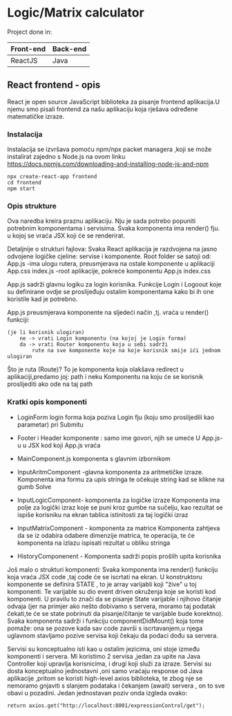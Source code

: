 # Logic/Matrix calculator 
Project done in: 

| Front-end      | Back-end |
| ----------- | ----------- |
| ReactJS      | Java       |


## React frontend - opis 
React je open source JavaScript biblioteka za pisanje frontend aplikacija.U njemu smo pisali frontend za našu aplikaciju
koja rješava određene matematičke izraze.

### Instalacija

Instalacija se izvršava pomoću npm/npx packet managera ,koji se može instalirat zajedno s Node.js na ovom linku https://docs.npmjs.com/downloading-and-installing-node-js-and-npm

```
npx create-react-app frontend
cd frontend
npm start
```

### Opis strukture

Ova naredba kreira praznu aplikaciju. Nju je sada potrebo popuniti potrebnim komponentama i servisima.
Svaka komponenta ima render() fju. u kojoj se vraća JSX koji će se renderirat.

Detaljnije o strukturi fajlova:
Svaka React aplikacija je razdvojena na jasno odvojene logičke cjeline: servise i komponente.
Root folder se satoji od:
	App.js		-ima ulogu rutera, preusmjerava na ostale komponente u aplikaciji
	App.css
	index.js  	-root aplikacije, pokreće komponentu App.js
	index.css 

App.js sadrži glavnu logiku za login korisnika. Funkcije  Login i Logoout koje su definirane ovdje
se proslijeđuju ostalim komponentama kako bi ih one koristile kad je potrebno.


App.js preusmjerava komponente na sljedeći način ,tj. vraća u render() funkciji:

	(je li korisnik ulogiran) 
		ne -> vrati Login komponentu (na kojoj je Login forma)
		da -> vrati Router komponentu koja u sebi sadrži 
			rute na sve komponente koje na koje korisnik smije ići jednom ulogiran

Što je ruta (Route)?
	To je komponenta koja olakšava redirect u aplikaciji,predamo joj: path i neku Komponentu na koju
					će se korisnik proslijediti ako ode na taj path


### Kratki opis komponenti

- LoginForm	login forma koja poziva Login fju (koju smo proslijedili kao parametar) pri Submitu 
- Footer i Header komponente : samo ime govori, njih se umeće U App.js-u u JSX kod koji App.js vraća

- MainComponent.js
	komponenta s glavnim izbornikom 

- InputAritmComponent -glavna komponenta za aritmetičke izraze.
			Komponenta ima formu za upis stringa te očekuje string kad se klikne na gumb Solve


- InputLogicComponent- komponenta za logičke izraze
			Komponenta ima polje za logički izraz koje se puni kroz gumbe na sučelju,
			kao rezultat se ispiše korisniku na ekran tablica istinitosti za taj logički izraz
- InputMatrixComponent - komponenta za matrice
			Komponenta zahtjeva da se iz odabira odabere dimenzije matrica, te operacija,
			te će komponenta na izlazu ispisati rezultat u obliku stringa
- HistoryComponenent - Komponenta sadrži popis prošlih upita korisnika

Još malo o strukturi komponenti:
Svaka komponenta ima render() funkciju koja vraća JSX code ,taj code će se iscrtati na ekran.
U konstruktoru komponente se definira STATE , to je array varijabli koji "žive" u toj komponenti.
Te varijable su dio event driven okruženja koje se koristi kod komponenti.
U pravilu to znači da se pisanje State varijable i njihovo čitanje odvaja (jer na primjer ako nešto dobivamo s 
servera, moramo taj podatak čekati,te će se state pobrinuti da pisanje/čitanje te varijable bude korektno).
Svaka komponenta sadrži i funkciju componentDidMount() koja tome pomaže: ona se pozove kada sav code 
završi s iscrtavanjem,u njega uglavnom stavljamo pozive servisa koji čekaju da podaci dođu sa servera.

Servisi su konceptualno isti kao u ostalim jezicima, oni stoje između komponenti i servera.
Mi koristimo 2 servisa ,jedan za upite na Java Controller koji upravlja korisnicima,
i drugi koji služi za izraze.
Servisi su dosta konceptualno jednostavni ,oni samo vraćaju response od Java aplikacije ,pritom se koristi high-level
axios biblioteka, te zbog nje se nemoramo gnjaviti s slanjem podataka i čekanjem (await) servera , on to sve obavi u pozadini.
Jedan jednostavan poziv onda izgleda ovako:

```
return axios.get("http://localhost:8001/expressionControl/get"); 
```




